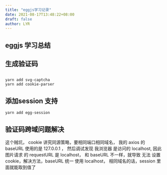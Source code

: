 ```yaml
---
title: "eggjs学习记录"
date: 2021-08-17T13:48:22+08:00
draft: false
author: LYR
---
```




## eggjs 学习总结




## 生成验证码

```shell

yarn add svg-captcha 
yarn add cookie-parser

```

## 添加session 支持
```
yarn add egg-session

```



## 验证码跨域问题解决


这个贼坑， cookie 讲究同源策略，要相同端口相同域名，
我的 axios 的 baseURL 使用的是  127.0.0.1 ， 然后调试发现 我浏览器 是访问的 localhost, 因此 图片请求 的 requestURL 是
localhost， 和 baseURL 不一样，就导致 无法 设置 cookie，解决方法，baseURL 统一 使用 localhost，
相同域名的话，session 里面就能取到值了









